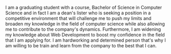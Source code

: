   I am a graduating student with a course, Bachelor of Science in Computer Science and in fact I am a dean's lister who is seeking a position in a competitive environment that will challenge me to push my limits and broaden my knowledge in the field of computer science while also allowing me to contribute to the company's dynamics. 
  Furthermore, I am widening my knowledge about Web Development to boost my confidence in the field that I am applying for. I am hardworking and determined person that's why I am willing to be train and learn from the company to the best that I can.
